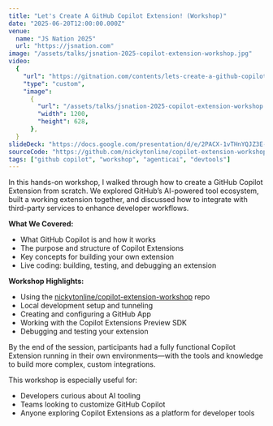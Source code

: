 ```yaml
---
title: "Let's Create A GitHub Copilot Extension! (Workshop)"
date: "2025-06-20T12:00:00.000Z"
venue:
  name: "JS Nation 2025"
  url: "https://jsnation.com"
image: "/assets/talks/jsnation-2025-copilot-extension-workshop.jpg"
video:
  {
    "url": "https://gitnation.com/contents/lets-create-a-github-copilot-extension",
    "type": "custom",
    "image":
      {
        "url": "/assets/talks/jsnation-2025-copilot-extension-workshop.jpg",
        "width": 1200,
        "height": 628,
      },
  }
slideDeck: "https://docs.google.com/presentation/d/e/2PACX-1vTHnYQJZ3E-sXHPot1qSmZxXf40voLGtDzgTSuIg2WyjCFi8nSMeNp6StIqlNNs9qcpX9H-Ze9aPu5_/pub?start=false&loop=false&delayms=5000"
sourceCode: "https://github.com/nickytonline/copilot-extension-workshop"
tags: ["github copilot", "workshop", "agenticai", "devtools"]
---
```


In this hands-on workshop, I walked through how to create a GitHub Copilot Extension from scratch. We explored GitHub’s AI-powered tool ecosystem, built a working extension together, and discussed how to integrate with third-party services to enhance developer workflows.

**What We Covered:**

- What GitHub Copilot is and how it works
- The purpose and structure of Copilot Extensions
- Key concepts for building your own extension
- Live coding: building, testing, and debugging an extension

**Workshop Highlights:**

- Using the [nickytonline/copilot-extension-workshop](https://github.com/nickytonline/copilot-extension-workshop) repo
- Local development setup and tunneling
- Creating and configuring a GitHub App
- Working with the Copilot Extensions Preview SDK
- Debugging and testing your extension

By the end of the session, participants had a fully functional Copilot Extension running in their own environments—with the tools and knowledge to build more complex, custom integrations.

This workshop is especially useful for:

- Developers curious about AI tooling
- Teams looking to customize GitHub Copilot
- Anyone exploring Copilot Extensions as a platform for developer tools
